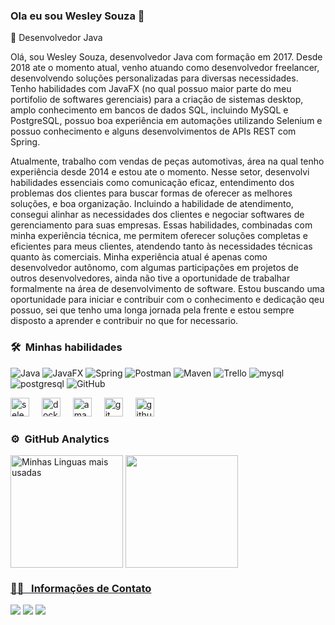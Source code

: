 ### Ola eu sou Wesley Souza 👋


 🔭 Desenvolvedor Java

Olá, sou Wesley Souza, desenvolvedor Java com formação em 2017. Desde 2018 ate o momento atual, venho atuando como desenvolvedor freelancer, desenvolvendo soluções personalizadas para diversas necessidades. Tenho habilidades com JavaFX (no qual possuo maior parte do meu portifolio de softwares gerenciais) para a criação de sistemas desktop, amplo conhecimento em bancos de dados SQL, incluindo MySQL e PostgreSQL, possuo boa experiência em automações utilizando Selenium e possuo conhecimento e alguns desenvolvimentos de APIs REST com Spring.

Atualmente, trabalho com vendas de peças automotivas, área na qual tenho experiência desde 2014 e estou ate o momento. Nesse setor, desenvolvi habilidades essenciais como comunicação eficaz, entendimento dos problemas dos clientes para buscar formas de oferecer as melhores soluções, e boa organização. Incluindo a habilidade de atendimento, consegui alinhar as necessidades dos clientes e negociar softwares de gerenciamento para suas empresas. Essas habilidades, combinadas com minha experiência técnica, me permitem oferecer soluções completas e eficientes para meus clientes, atendendo tanto às necessidades técnicas quanto às comerciais. Minha experiência atual é apenas como desenvolvedor autônomo, com algumas participações em projetos de outros desenvolvedores, ainda não tive a oportunidade de trabalhar formalmente na área de desenvolvimento de software. Estou buscando uma oportunidade para iniciar e contribuir com o conhecimento e dedicação qeu possuo, sei que tenho uma longa jornada pela frente e estou sempre disposto a aprender e contribuir no que for necessario.



### 🛠 &nbsp;Minhas habilidades 

![Java](https://img.shields.io/badge/java-%23ED8B00.svg?style=for-the-badge&logo=openjdk&logoColor=black)
![JavaFX](https://img.shields.io/badge/javafx-%23ED8B00.svg?style=for-the-badge&logo=openjfx&logoColor=white)
![Spring](https://img.shields.io/badge/Spring-6DB33F?style=for-the-badge&logo=spring&logoColor=white)
![Postman](https://img.shields.io/badge/Postman-FF6C37?style=for-the-badge&logo=Postman&logoColor=white)
![Maven](https://img.shields.io/badge/apache_maven-C71A36?style=for-the-badge&logo=apachemaven&logoColor=white)
![Trello](https://img.shields.io/badge/Trello-0052CC?style=for-the-badge&logo=trello&logoColor=white)
![mysql](https://img.shields.io/badge/Mysql-%230077B5?style=for-the-badge&logo=mysql&logoColor=white)
![postgresql](https://img.shields.io/badge/Postgresql-F7DF1E?style=for-the-badge&logo=postgresql&logoColor=black)
![GitHub](https://img.shields.io/badge/GitHub-100000?style=for-the-badge&logo=github&logoColor=white)
<div align="left">
  <img src="https://cdn.jsdelivr.net/gh/devicons/devicon/icons/selenium/selenium-original.svg" height="30" alt="selenium logo"  />
  <img width="12" />
  <img src="https://cdn.jsdelivr.net/gh/devicons/devicon/icons/docker/docker-original.svg" height="30" alt="docker logo"  />
  <img width="12" />
  <img src="https://cdn.jsdelivr.net/gh/devicons/devicon/icons/amazonwebservices/amazonwebservices-original.svg" height="30" alt="amazonwebservices logo"  />
  <img width="12" />
  <img src="https://cdn.jsdelivr.net/gh/devicons/devicon/icons/git/git-original.svg" height="30" alt="git logo"  />
  <img width="12" />
  <img src="https://cdn.jsdelivr.net/gh/devicons/devicon/icons/github/github-original.svg" height="30" alt="github logo"  />
</div>

### ⚙️ &nbsp;GitHub Analytics 

 <div>
  <img height="180em" align="center" title="Minhas Linguas mais usadas" src="https://github-readme-stats.vercel.app/api/top-langs/?username=WesleySouzaSilva&layout=compact&langs_count=7&bg_color=DEG,2b2c30,3c363b&theme=tokyonight"/> 
  <a href="https://github.com/WesleySouzaSilva">
  
<img height="180em" align="center" src="https://github-readme-stats.vercel.app/api?username=WesleySouzaSilva&show_icons=true&theme=tokyonight&include_all_commits=true&count_private=true&bg_color=DEG,2b2c30,3c363b"/>
</div> 

<div>
 
</div> 

### 🤝🏻 &nbsp; Informações de Contato

<p align="left">
<a href="https://www.linkedin.com/in/wesley-souza-b79841191/" target="_blank"><img src="https://img.shields.io/badge/-Wesley%20Souza%20-0077B5?style=flat&logo=Linkedin&logoColor=white"/></a>
<a href="mailto:wesleydev17@gmail.com"><img src="https://img.shields.io/badge/-wesleydev17@gmail.com-D14836?style=flat&logo=Gmail&logoColor=white"/></a>
<a href="mailto:wesley_souza19982010@hotmail.com"><img src="https://img.shields.io/badge/-wesley_souza19982010@hotmail.com-1788dd?style=flat&logo=Outlook&logoColor=white"/></a>
</p>


